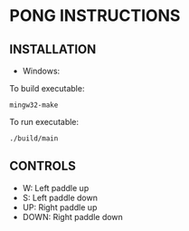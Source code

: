 # PONG INSTRUCTIONS

## INSTALLATION

- Windows:

To build executable:

```
mingw32-make
```

To run executable:

```
./build/main
```

## CONTROLS

- W: Left paddle up
- S: Left paddle down
- UP: Right paddle up
- DOWN: Right paddle down
